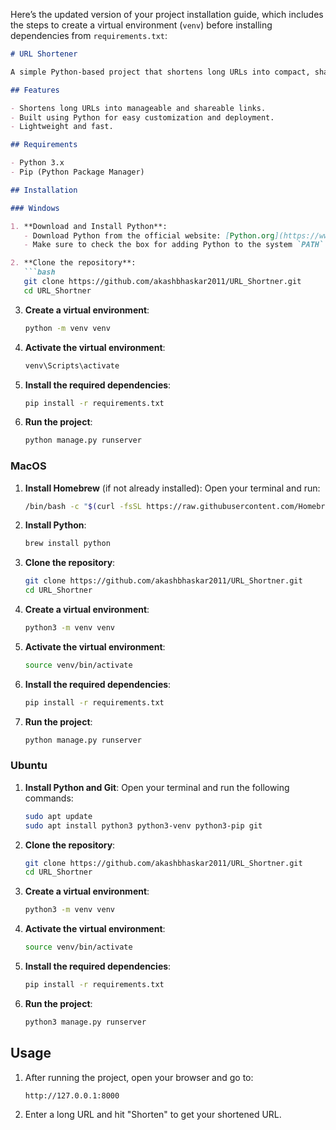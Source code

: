 Here’s the updated version of your project installation guide, which includes the steps to create a virtual environment (`venv`) before installing dependencies from `requirements.txt`:

```markdown
# URL Shortener

A simple Python-based project that shortens long URLs into compact, shareable links.

## Features

- Shortens long URLs into manageable and shareable links.
- Built using Python for easy customization and deployment.
- Lightweight and fast.

## Requirements

- Python 3.x
- Pip (Python Package Manager)

## Installation

### Windows

1. **Download and Install Python**:
   - Download Python from the official website: [Python.org](https://www.python.org/downloads/)
   - Make sure to check the box for adding Python to the system `PATH` during installation.

2. **Clone the repository**:
   ```bash
   git clone https://github.com/akashbhaskar2011/URL_Shortner.git
   cd URL_Shortner
   ```

3. **Create a virtual environment**:
   ```bash
   python -m venv venv
   ```

4. **Activate the virtual environment**:
   ```bash
   venv\Scripts\activate
   ```

5. **Install the required dependencies**:
   ```bash
   pip install -r requirements.txt
   ```

6. **Run the project**:
   ```bash
   python manage.py runserver
   ```

### MacOS

1. **Install Homebrew** (if not already installed):
   Open your terminal and run:
   ```bash
   /bin/bash -c "$(curl -fsSL https://raw.githubusercontent.com/Homebrew/install/HEAD/install.sh)"
   ```

2. **Install Python**:
   ```bash
   brew install python
   ```

3. **Clone the repository**:
   ```bash
   git clone https://github.com/akashbhaskar2011/URL_Shortner.git
   cd URL_Shortner
   ```

4. **Create a virtual environment**:
   ```bash
   python3 -m venv venv
   ```

5. **Activate the virtual environment**:
   ```bash
   source venv/bin/activate
   ```

6. **Install the required dependencies**:
   ```bash
   pip install -r requirements.txt
   ```

7. **Run the project**:
   ```bash
   python manage.py runserver
   ```

### Ubuntu

1. **Install Python and Git**:
   Open your terminal and run the following commands:
   ```bash
   sudo apt update
   sudo apt install python3 python3-venv python3-pip git
   ```

2. **Clone the repository**:
   ```bash
   git clone https://github.com/akashbhaskar2011/URL_Shortner.git
   cd URL_Shortner
   ```

3. **Create a virtual environment**:
   ```bash
   python3 -m venv venv
   ```

4. **Activate the virtual environment**:
   ```bash
   source venv/bin/activate
   ```

5. **Install the required dependencies**:
   ```bash
   pip install -r requirements.txt
   ```

6. **Run the project**:
   ```bash
   python3 manage.py runserver
   ```

## Usage

1. After running the project, open your browser and go to:
   ```
   http://127.0.0.1:8000
   ```

2. Enter a long URL and hit "Shorten" to get your shortened URL.
